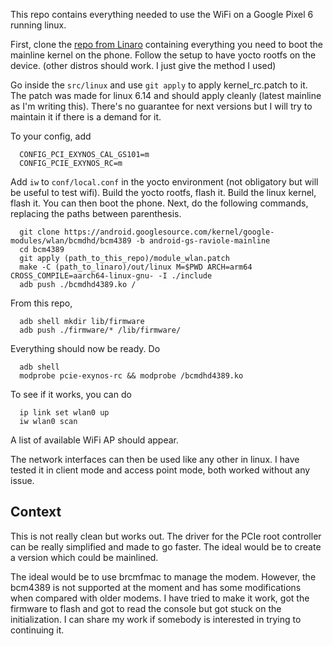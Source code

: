 This repo contains everything needed to use the WiFi on a Google Pixel 6 running
linux.

First, clone the
[repo from Linaro](https://git.codelinaro.org/linaro/googlelt/pixelscripts)
containing everything you need to boot the mainline kernel on the phone. Follow
the setup to have yocto rootfs on the device. (other distros should work. I just
give the method I used)

Go inside the `src/linux` and use `git apply` to apply kernel_rc.patch to it.
The patch was made for linux 6.14 and should apply cleanly (latest mainline as
I'm writing this). There's no guarantee for next versions but I will try to
maintain it if there is a demand for it.

To your config, add 
```
  CONFIG_PCI_EXYNOS_CAL_GS101=m
  CONFIG_PCIE_EXYNOS_RC=m
```

Add `iw` to `conf/local.conf` in the yocto environment (not obligatory but will
be useful to test wifi). Build the yocto rootfs, flash it. Build the linux
kernel, flash it. You can then boot the phone. Next, do the following commands,
replacing the paths between parenthesis.
```
  git clone https://android.googlesource.com/kernel/google-modules/wlan/bcmdhd/bcm4389 -b android-gs-raviole-mainline
  cd bcm4389
  git apply (path_to_this_repo)/module_wlan.patch
  make -C (path_to_linaro)/out/linux M=$PWD ARCH=arm64 CROSS_COMPILE=aarch64-linux-gnu- -I ./include
  adb push ./bcmdhd4389.ko /
```

From this repo,
```
  adb shell mkdir lib/firmware
  adb push ./firmware/* /lib/firmware/
```

Everything should now be ready. Do
```
  adb shell
  modprobe pcie-exynos-rc && modprobe /bcmdhd4389.ko
```

To see if it works, you can do
```
  ip link set wlan0 up
  iw wlan0 scan
```
A list of available WiFi AP should appear. 

The network interfaces can then be used like any other in linux. I have tested
it in client mode and access point mode, both worked without any issue.

## Context
This is not really clean but works out. The driver for the PCIe root controller
can be really simplified and made to go faster. The ideal would be to create
a version which could be mainlined.

The ideal would be to use brcmfmac to manage the modem. However, the bcm4389 is
not supported at the moment and has some modifications when compared with older
modems. I have tried to make it work, got the firmware to flash and got to read
the console but got stuck on the initialization. I can share my work if somebody
is interested in trying to continuing it.
